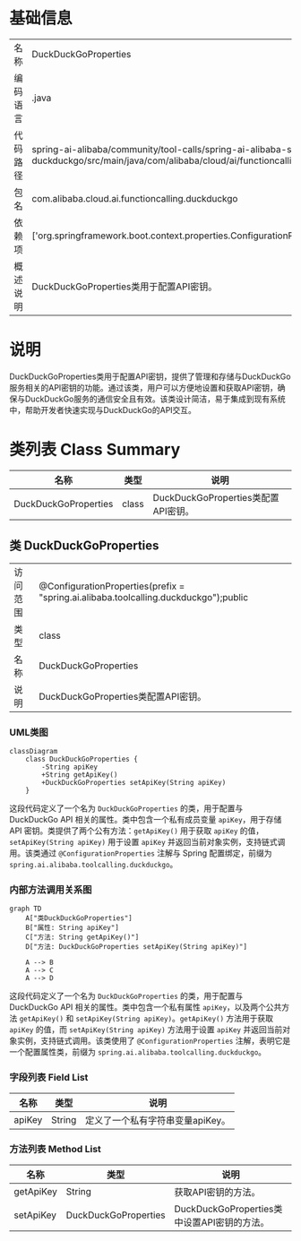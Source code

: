 # 基础信息

|      |      |
|------|------|
| 名称 | DuckDuckGoProperties |
| 编码语言 | .java |
| 代码路径 | spring-ai-alibaba/community/tool-calls/spring-ai-alibaba-starter-tool-calling-duckduckgo/src/main/java/com/alibaba/cloud/ai/functioncalling/duckduckgo/DuckDuckGoProperties.java |
| 包名 | com.alibaba.cloud.ai.functioncalling.duckduckgo |
| 依赖项 | ['org.springframework.boot.context.properties.ConfigurationProperties'] |
| 概述说明 | DuckDuckGoProperties类用于配置API密钥。 |

# 说明

DuckDuckGoProperties类用于配置API密钥，提供了管理和存储与DuckDuckGo服务相关的API密钥的功能。通过该类，用户可以方便地设置和获取API密钥，确保与DuckDuckGo服务的通信安全且有效。该类设计简洁，易于集成到现有系统中，帮助开发者快速实现与DuckDuckGo的API交互。

# 类列表 Class Summary

| 名称   | 类型  | 说明 |
|-------|------|-------------|
| DuckDuckGoProperties | class | DuckDuckGoProperties类配置API密钥。 |



## 类 DuckDuckGoProperties

|      |      |
|------|------|
| 访问范围 | @ConfigurationProperties(prefix = "spring.ai.alibaba.toolcalling.duckduckgo");public |
| 类型 | class |
| 名称 | DuckDuckGoProperties |
| 说明 | DuckDuckGoProperties类配置API密钥。 |


### UML类图

```mermaid
classDiagram
    class DuckDuckGoProperties {
        -String apiKey
        +String getApiKey()
        +DuckDuckGoProperties setApiKey(String apiKey)
    }
```

这段代码定义了一个名为 `DuckDuckGoProperties` 的类，用于配置与 DuckDuckGo API 相关的属性。类中包含一个私有成员变量 `apiKey`，用于存储 API 密钥。类提供了两个公有方法：`getApiKey()` 用于获取 `apiKey` 的值，`setApiKey(String apiKey)` 用于设置 `apiKey` 并返回当前对象实例，支持链式调用。该类通过 `@ConfigurationProperties` 注解与 Spring 配置绑定，前缀为 `spring.ai.alibaba.toolcalling.duckduckgo`。


### 内部方法调用关系图

```mermaid
graph TD
    A["类DuckDuckGoProperties"]
    B["属性: String apiKey"]
    C["方法: String getApiKey()"]
    D["方法: DuckDuckGoProperties setApiKey(String apiKey)"]

    A --> B
    A --> C
    A --> D
```

这段代码定义了一个名为 `DuckDuckGoProperties` 的类，用于配置与 DuckDuckGo API 相关的属性。类中包含一个私有属性 `apiKey`，以及两个公共方法 `getApiKey()` 和 `setApiKey(String apiKey)`。`getApiKey()` 方法用于获取 `apiKey` 的值，而 `setApiKey(String apiKey)` 方法用于设置 `apiKey` 并返回当前对象实例，支持链式调用。该类使用了 `@ConfigurationProperties` 注解，表明它是一个配置属性类，前缀为 `spring.ai.alibaba.toolcalling.duckduckgo`。

### 字段列表 Field List

| 名称  | 类型  | 说明 |
|-------|-------|------|
| apiKey | String | 定义了一个私有字符串变量apiKey。 |

### 方法列表 Method List

| 名称  | 类型  | 说明 |
|-------|-------|------|
| getApiKey | String | 获取API密钥的方法。 |
| setApiKey | DuckDuckGoProperties | DuckDuckGoProperties类中设置API密钥的方法。 |




